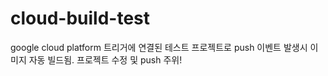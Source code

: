 # cloud-build-test

google cloud platform 트리거에 연결된 테스트 프로젝트로 push 이벤트 발생시 이미지 자동 빌드됨.
프로젝트 수정 및 push 주위!
